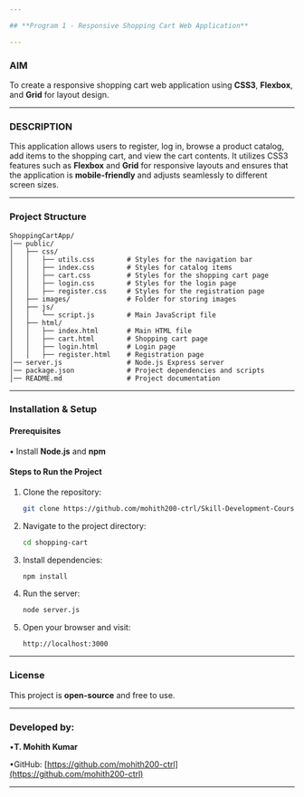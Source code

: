 ```yaml
---

## **Program 1 - Responsive Shopping Cart Web Application** 

---
```


### **AIM**

To create a responsive shopping cart web application using **CSS3**, **Flexbox**, and **Grid** for layout design.

---

### **DESCRIPTION**

This application allows users to register, log in, browse a product catalog, add items to the shopping cart, and view the cart contents. It utilizes CSS3 features such as **Flexbox** and **Grid** for responsive layouts and ensures that the application is **mobile-friendly** and adjusts seamlessly to different screen sizes.

---

### **Project Structure**

```
ShoppingCartApp/
│── public/
│   ├── css/
│   │   ├── utils.css        # Styles for the navigation bar
│   │   ├── index.css        # Styles for catalog items
│   │   ├── cart.css         # Styles for the shopping cart page
│   │   ├── login.css        # Styles for the login page
│   │   ├── register.css     # Styles for the registration page
│   ├── images/              # Folder for storing images
│   ├── js/
│   │   └── script.js        # Main JavaScript file
│   ├── html/
│   │   ├── index.html       # Main HTML file
│   │   ├── cart.html        # Shopping cart page
│   │   ├── login.html       # Login page
│   │   ├── register.html    # Registration page
│── server.js                # Node.js Express server
│── package.json             # Project dependencies and scripts
│── README.md                # Project documentation
```

---

### **Installation & Setup**

#### **Prerequisites**

• Install **Node.js** and **npm**

#### **Steps to Run the Project**

1. Clone the repository:

   ```bash
   git clone https://github.com/mohith200-ctrl/Skill-Development-Course/Experiment-01_Shopping-cart-app_CSS/Shopping-cart-app.git
   ```
2. Navigate to the project directory:

   ```bash
   cd shopping-cart
   ```
3. Install dependencies:

   ```bash
   npm install
   ```
4. Run the server:

   ```bash
   node server.js
   ```
5. Open your browser and visit:

   ```
   http://localhost:3000
   ```

---

### **License**

This project is **open-source** and free to use.

---

### **Developed by:**

•**T. Mohith Kumar**

•GitHub: [https://github.com/mohith200-ctrl](https://github.com/mohith200-ctrl)

---

